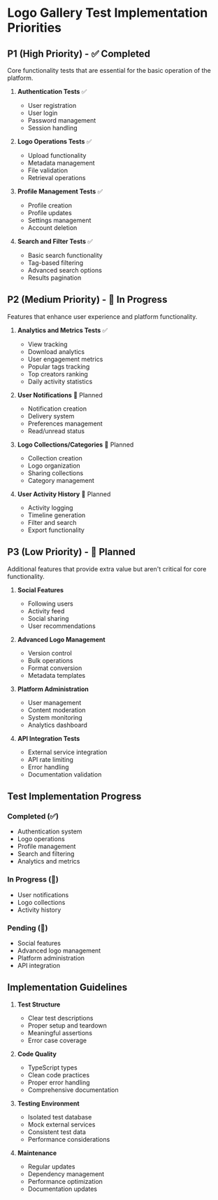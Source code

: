 # Logo Gallery Test Implementation Priorities

## P1 (High Priority) - ✅ Completed

Core functionality tests that are essential for the basic operation of the platform.

1. **Authentication Tests** ✅

   - User registration
   - User login
   - Password management
   - Session handling

2. **Logo Operations Tests** ✅

   - Upload functionality
   - Metadata management
   - File validation
   - Retrieval operations

3. **Profile Management Tests** ✅

   - Profile creation
   - Profile updates
   - Settings management
   - Account deletion

4. **Search and Filter Tests** ✅
   - Basic search functionality
   - Tag-based filtering
   - Advanced search options
   - Results pagination

## P2 (Medium Priority) - 🚧 In Progress

Features that enhance user experience and platform functionality.

1. **Analytics and Metrics Tests** ✅

   - View tracking
   - Download analytics
   - User engagement metrics
   - Popular tags tracking
   - Top creators ranking
   - Daily activity statistics

2. **User Notifications** 📝 Planned

   - Notification creation
   - Delivery system
   - Preferences management
   - Read/unread status

3. **Logo Collections/Categories** 📝 Planned

   - Collection creation
   - Logo organization
   - Sharing collections
   - Category management

4. **User Activity History** 📝 Planned
   - Activity logging
   - Timeline generation
   - Filter and search
   - Export functionality

## P3 (Low Priority) - 📝 Planned

Additional features that provide extra value but aren't critical for core functionality.

1. **Social Features**

   - Following users
   - Activity feed
   - Social sharing
   - User recommendations

2. **Advanced Logo Management**

   - Version control
   - Bulk operations
   - Format conversion
   - Metadata templates

3. **Platform Administration**

   - User management
   - Content moderation
   - System monitoring
   - Analytics dashboard

4. **API Integration Tests**
   - External service integration
   - API rate limiting
   - Error handling
   - Documentation validation

## Test Implementation Progress

### Completed (✅)

- Authentication system
- Logo operations
- Profile management
- Search and filtering
- Analytics and metrics

### In Progress (🚧)

- User notifications
- Logo collections
- Activity history

### Pending (📝)

- Social features
- Advanced logo management
- Platform administration
- API integration

## Implementation Guidelines

1. **Test Structure**

   - Clear test descriptions
   - Proper setup and teardown
   - Meaningful assertions
   - Error case coverage

2. **Code Quality**

   - TypeScript types
   - Clean code practices
   - Proper error handling
   - Comprehensive documentation

3. **Testing Environment**

   - Isolated test database
   - Mock external services
   - Consistent test data
   - Performance considerations

4. **Maintenance**
   - Regular updates
   - Dependency management
   - Performance optimization
   - Documentation updates
